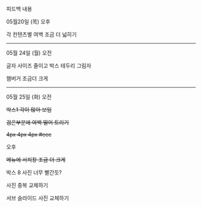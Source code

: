 피드백 내용



05월20일 (목) 오후

각 컨텐츠별 여백 조금 더 넓히기



---

05월 24일 (월) 오전

글자 사이즈 줄이고  박스 테두리 그림자

햄버거 조금더 크게

---

05월 25일 (화) 오전

~~박스1 각이 많아 보임~~

~~검은부분에 여백 떨어 트리기~~

~~4px 4px 4px #eee~~



오후

~~메뉴에 서치창 조금 더 크게~~

박스 8 사진 너무 빨간듯?

사진 중복 교체하기

서브 슬라이드 사진 교체하기

